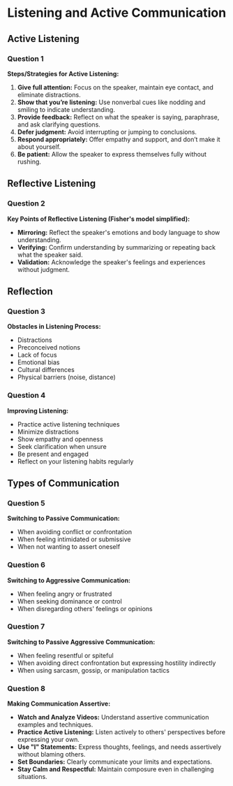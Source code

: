 # Listening and Active Communication

## Active Listening

### Question 1
**Steps/Strategies for Active Listening:**
1. **Give full attention:** Focus on the speaker, maintain eye contact, and eliminate distractions.
2. **Show that you’re listening:** Use nonverbal cues like nodding and smiling to indicate understanding.
3. **Provide feedback:** Reflect on what the speaker is saying, paraphrase, and ask clarifying questions.
4. **Defer judgment:** Avoid interrupting or jumping to conclusions.
5. **Respond appropriately:** Offer empathy and support, and don’t make it about yourself.
6. **Be patient:** Allow the speaker to express themselves fully without rushing.



## Reflective Listening

### Question 2
**Key Points of Reflective Listening (Fisher's model simplified):**
- **Mirroring:** Reflect the speaker's emotions and body language to show understanding.
- **Verifying:** Confirm understanding by summarizing or repeating back what the speaker said.
- **Validation:** Acknowledge the speaker's feelings and experiences without judgment.

## Reflection

### Question 3
**Obstacles in Listening Process:**
- Distractions
- Preconceived notions
- Lack of focus
- Emotional bias
- Cultural differences
- Physical barriers (noise, distance)

### Question 4
**Improving Listening:**
- Practice active listening techniques
- Minimize distractions
- Show empathy and openness
- Seek clarification when unsure
- Be present and engaged
- Reflect on your listening habits regularly

## Types of Communication

### Question 5
**Switching to Passive Communication:**
- When avoiding conflict or confrontation
- When feeling intimidated or submissive
- When not wanting to assert oneself

### Question 6
**Switching to Aggressive Communication:**
- When feeling angry or frustrated
- When seeking dominance or control
- When disregarding others' feelings or opinions

### Question 7
**Switching to Passive Aggressive Communication:**
- When feeling resentful or spiteful
- When avoiding direct confrontation but expressing hostility indirectly
- When using sarcasm, gossip, or manipulation tactics

### Question 8
**Making Communication Assertive:**
- **Watch and Analyze Videos:** Understand assertive communication examples and techniques.
- **Practice Active Listening:** Listen actively to others' perspectives before expressing your own.
- **Use "I" Statements:** Express thoughts, feelings, and needs assertively without blaming others.
- **Set Boundaries:** Clearly communicate your limits and expectations.
- **Stay Calm and Respectful:** Maintain composure even in challenging situations.

